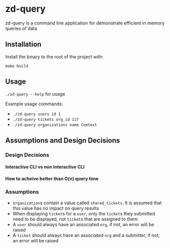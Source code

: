 # zd-query

zd-query is a command line application for demonstrate efficient in memory queries of data

## Installation

Install the binary to the root of the project with:

`make build`

## Usage

`./zd-query --help` for usage

Example usage commands:

-   `./zd-query users id 1`
-   `./zd-query tickets org_id 117`
-   `./zd-query organizations name Comtext`

## Assumptions and Design Decisions

### Design Decisions

#### Interactive CLI vs non interactive CLI

#### How to acheive better than O(n) query time

### Assumptions

-   `organization`s contain a value called `shared_tickets`. It is assumed that this value has no impact on query results
-   When displaying `ticket`s for a `user`, only the `ticket`s they submitted need to be displayed, not `ticket`s that are assigned to them
-   A `user` should always have an associated `org`, if not, an error will be raised
-   A `ticket` should always have an associated `org` and a submitter, if not, an error will be raised
